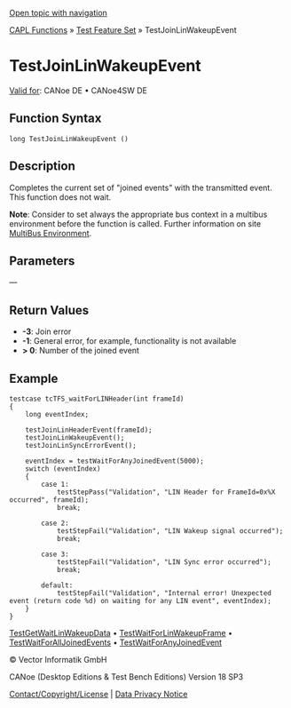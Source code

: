[Open topic with navigation](../../../../../CANoeDEFamily.htm#Topics/CAPLFunctions/Test/Functions/CAPLfunctionTestJoinLinWakeupEvent.md)

[CAPL Functions](../../CAPLfunctions.md) » [Test Feature Set](../CAPLfunctionsTFSOverview.md) » TestJoinLinWakeupEvent

# TestJoinLinWakeupEvent

[Valid for](../../../Shared/FeatureAvailability.md): CANoe DE • CANoe4SW DE

## Function Syntax

```
long TestJoinLinWakeupEvent ()
```

## Description

Completes the current set of "joined events" with the transmitted event. This function does not wait.

**Note**: Consider to set always the appropriate bus context in a multibus environment before the function is called. Further information on site [MultiBus Environment](../../../Shared/CAPL/General/TestMultiBusEnvironment.md).

## Parameters

—

## Return Values

- **-3**: Join error
- **-1**: General error, for example, functionality is not available
- **> 0**: Number of the joined event

## Example

```plaintext
testcase tcTFS_waitForLINHeader(int frameId)
{
    long eventIndex;

    testJoinLinHeaderEvent(frameId);
    testJoinLinWakeupEvent();
    testJoinLinSyncErrorEvent();

    eventIndex = testWaitForAnyJoinedEvent(5000);
    switch (eventIndex)
    {
        case 1:
            testStepPass("Validation", "LIN Header for FrameId=0x%X occurred", frameId);
            break;

        case 2:
            testStepFail("Validation", "LIN Wakeup signal occurred");
            break;

        case 3:
            testStepFail("Validation", "LIN Sync error occurred");
            break;

        default:
            testStepFail("Validation", "Internal error! Unexpected event (return code %d) on waiting for any LIN event", eventIndex);
    }
}
```

[TestGetWaitLinWakeupData](CAPLfunctionTestGetWaitLinWakeupData.md) • [TestWaitForLinWakeupFrame](CAPLfunctionTestWaitForLinWakeupFrame.md) • [TestWaitForAllJoinedEvents](CAPLfunctionTestWaitForAllJoinedEvents.md) • [TestWaitForAnyJoinedEvent](CAPLfunctionTestWaitForAnyJoinedEvent.md)

© Vector Informatik GmbH

CANoe (Desktop Editions & Test Bench Editions) Version 18 SP3

[Contact/Copyright/License](../../../Shared/ContactCopyrightLicense.md) | [Data Privacy Notice](https://www.vector.com/int/en/company/get-info/privacy-policy/)
